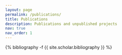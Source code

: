 ```yaml
---
layout: page
permalink: /publications/
title: Publications
description: Publications and unpublished projects
nav: true
nav_order: 1
---
```

<!-- _pages/publications.md -->
<div class="publications">

{% bibliography -f {{ site.scholar.bibliography }} %}

</div>
